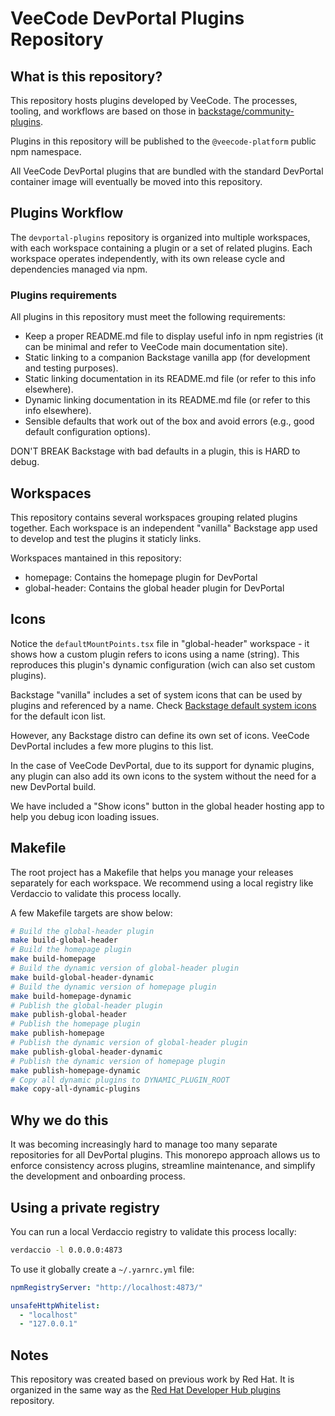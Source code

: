 # VeeCode DevPortal Plugins Repository

## What is this repository?

This repository hosts plugins developed by VeeCode. The processes, tooling, and workflows are based on those in [backstage/community-plugins](https://github.com/backstage/community-plugins).

Plugins in this repository will be published to the `@veecode-platform` public npm namespace.

All VeeCode DevPortal plugins that are bundled with the standard DevPortal container image will eventually be moved into this repository.

## Plugins Workflow

The `devportal-plugins` repository is organized into multiple workspaces, with each workspace containing a plugin or a set of related plugins. Each workspace operates independently, with its own release cycle and dependencies managed via npm.

### Plugins requirements

All plugins in this repository must meet the following requirements:

- Keep a proper README.md file to display useful info in npm registries (it can be minimal and refer to VeeCode main documentation site).
- Static linking to a companion Backstage vanilla app (for development and testing purposes).
- Static linking documentation in its README.md file (or refer to this info elsewhere).
- Dynamic linking documentation in its README.md file (or refer to this info elsewhere).
- Sensible defaults that work out of the box and avoid errors (e.g., good default configuration options).

DON'T BREAK Backstage with bad defaults in a plugin, this is HARD to debug.

## Workspaces

This repository contains several workspaces grouping related plugins together. Each workspace is an independent "vanilla" Backstage app used to develop and test the plugins it staticly links.

Workspaces mantained in this repository:

- homepage: Contains the homepage plugin for DevPortal
- global-header: Contains the global header plugin for DevPortal

## Icons

Notice the `defaultMountPoints.tsx` file in "global-header" workspace - it shows how a custom plugin refers to icons using a name (string). This reproduces this plugin's dynamic configuration (wich can also set custom plugins).

Backstage "vanilla" includes a set of system icons that can be used by plugins and referenced by a name. Check [Backstage default system icons](https://github.com/backstage/backstage/blob/master/packages/app-defaults/src/defaults/icons.tsx) for the default icon list.

However, any Backstage distro can define its own set of icons. VeeCode DevPortal includes a few more plugins to this list.

In the case of VeeCode DevPortal, due to its support for dynamic plugins, any plugin can also add its own icons to the system without the need for a new DevPortal build.

We have included a "Show icons" button in the global header hosting app to help you debug icon loading issues.

## Makefile

The root project has a Makefile that helps you manage your releases separately for each workspace. We recommend using a local registry like Verdaccio to validate this process locally.

A few Makefile targets are show below:

```bash
# Build the global-header plugin
make build-global-header
# Build the homepage plugin
make build-homepage
# Build the dynamic version of global-header plugin
make build-global-header-dynamic
# Build the dynamic version of homepage plugin
make build-homepage-dynamic
# Publish the global-header plugin
make publish-global-header
# Publish the homepage plugin
make publish-homepage
# Publish the dynamic version of global-header plugin
make publish-global-header-dynamic
# Publish the dynamic version of homepage plugin
make publish-homepage-dynamic
# Copy all dynamic plugins to DYNAMIC_PLUGIN_ROOT
make copy-all-dynamic-plugins
```

## Why we do this

It was becoming increasingly hard to manage too many separate repositories for all DevPortal plugins. This monorepo approach allows us to enforce consistency across plugins, streamline maintenance, and simplify the development and onboarding process.

## Using a private registry

You can run a local Verdaccio registry to validate this process locally:

```bash
verdaccio -l 0.0.0.0:4873
```

To use it globally create a `~/.yarnrc.yml` file:

```yaml
npmRegistryServer: "http://localhost:4873/"

unsafeHttpWhitelist:
  - "localhost"
  - "127.0.0.1"
```

## Notes

This repository was created based on previous work by Red Hat. It is organized in the same way as the [Red Hat Developer Hub plugins](https://github.com/redhat-developer/rhdh-plugins) repository.